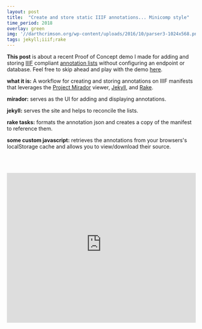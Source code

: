 ```yaml
---
layout: post
title:  "Create and store static IIIF annotations... Minicomp style"
time_period: 2018
overlay: green
img: '//darthcrimson.org/wp-content/uploads/2016/10/parser3-1024x568.png'
tags: jekyll;iiif;rake
---
```


__This post__ is about a recent Proof of Concept demo I made for adding and storing [IIIF](https://iiif.io/) compliant [annotation lists](https://iiif.io/api/presentation/2.1/#annotation-list) without configuring an endpoint or database. Feel free to skip ahead and play with the demo [here](https://marii.info/annotate/).

__what it is:__ A workflow for creating and storing annotations on IIIF manifests that leverages the [Project Mirador](https://projectmirador.org/) viewer, [Jekyll](https://jekyllrb.com/), and [Rake](https://ruby.github.io/rake/).

__mirador:__ serves as the UI for adding and displaying annotations.

__jekyll:__ serves the site and helps to reconcile the lists.

__rake tasks:__ formats the annotation json and creates a copy of the manifest to reference them.

__some custom javascript:__ retrieves the annotations from your browsers's localStorage cache and allows you to view/download their source.

<br><br>

<iframe width="100%" height="400" src="https://www.youtube-nocookie.com/embed/nHbsm8T1BnI?rel=0&amp;controls=0&amp;showinfo=0?rel=0&autoplay=1&vq=hd720" frameborder="0" allow="autoplay; encrypted-media" allowfullscreen></iframe>

